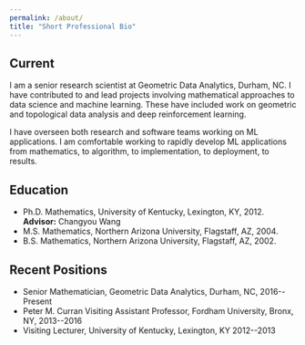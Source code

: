 ```yaml
---
permalink: /about/
title: "Short Professional Bio"
---
```

## Current
I am a senior research scientist at Geometric Data Analytics, Durham, NC.
I have contributed to and lead projects involving mathematical approaches to data science and machine learning. 
These have included work on geometric and topological data analysis and deep reinforcement learning.

I have overseen both research and software teams working on ML applications.
I am comfortable working to rapidly develop ML applications from mathematics, to algorithm, to implementation, to deployment, to results.

## Education
* Ph.D. Mathematics, University of Kentucky, Lexington, KY, 2012. **Advisor:** Changyou Wang
* M.S. Mathematics, Northern Arizona University, Flagstaff, AZ, 2004.
* B.S. Mathematics, Northern Arizona University, Flagstaff, AZ, 2002.

## Recent Positions
* Senior Mathematician, Geometric Data Analytics, Durham, NC, 2016--Present
* Peter M. Curran Visiting Assistant Professor, Fordham University, Bronx, NY, 2013--2016
* Visiting Lecturer, University of Kentucky, Lexington, KY 2012--2013
